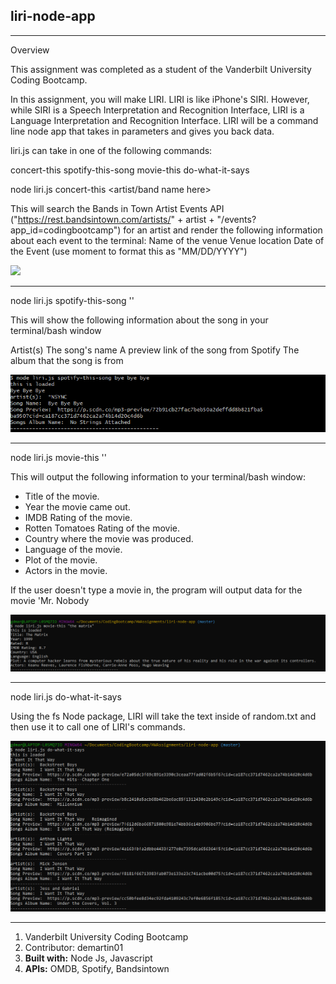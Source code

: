 
## liri-node-app
---
Overview

This assignment was completed as a student of the Vanderbilt University Coding Bootcamp. 

In this assignment, you will make LIRI. LIRI is like iPhone's SIRI. However, while SIRI is a Speech Interpretation and Recognition Interface, LIRI is a Language Interpretation and Recognition Interface. LIRI will be a command line node app that takes in parameters and gives you back data.

liri.js can take in one of the following commands:

concert-this
spotify-this-song
movie-this
do-what-it-says

node liri.js concert-this <artist/band name here>

This will search the Bands in Town Artist Events API ("https://rest.bandsintown.com/artists/" + artist + "/events?app_id=codingbootcamp") for an artist and render the following information about each event to the terminal:
Name of the venue
Venue location
Date of the Event (use moment to format this as "MM/DD/YYYY")

<img src="concert-this.png">

--------------------------------------
node liri.js spotify-this-song '<song name here>'

This will show the following information about the song in your terminal/bash window

Artist(s)
The song's name
A preview link of the song from Spotify
The album that the song is from

![](/assets/images/spotify-this-song.png)

--------------------------------------
node liri.js movie-this '<movie name here>'

This will output the following information to your terminal/bash window:

   * Title of the movie.
   * Year the movie came out.
   * IMDB Rating of the movie.
   * Rotten Tomatoes Rating of the movie.
   * Country where the movie was produced.
   * Language of the movie.
   * Plot of the movie.
   * Actors in the movie.

If the user doesn't type a movie in, the program will output data for the movie 'Mr. Nobody

![](./assets/images/movie-this.png)

----------------------------------------
node liri.js do-what-it-says

Using the fs Node package, LIRI will take the text inside of random.txt and then use it to call one of LIRI's commands.

![](./assets/images/do-what-it-says.png)

-----------------------------------------
1. Vanderbilt University Coding Bootcamp 
2. Contributor: demartin01
3. **Built with:** Node Js, Javascript 
4. **APIs:** OMDB, Spotify, Bandsintown 
